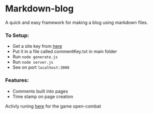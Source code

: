 # Markdown-blog

A quick and easy framework for making a blog using markdown files.

### To Setup:

- Get a site key from [here](https://app.getreplybox.com) 
- Put it in a file called commentKey.txt in main folder
- Run `node generate.js`
- Run `node server.js`
- See on port `localhost:3000`

### Features:

- Comments built into pages
- Time stamp on page creation

Activly runing [here](http://167.99.7.119:3000/) for the game open-combat

